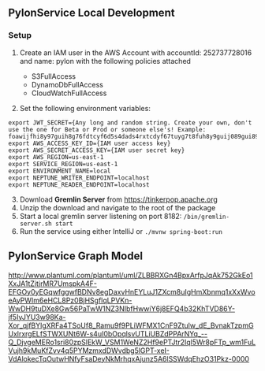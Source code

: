 ## PylonService Local Development

### Setup

1. Create an IAM user in the AWS Account with accountId: 252737728016 and name: pylon with the following policies attached
    * S3FullAccess
    * DynamoDbFullAccess
    * CloudWatchFullAccess

2. Set the following environment variables:
```
export JWT_SECRET={Any long and random string. Create your own, don't use the one for Beta or Prod or someone else's! Example: foawijfhi8y97guih8g76fdtcyf6d5s4dads4rxtcdyf67tuyg7t8fuh8y9guij089gui89g7yvbiuh78f6ctyvuf67d5xrs4dzerxtd54sa3ezrxs43asa2wzs34erszxtd56srxtcyuvf67vyubih8g97buhoij90h8inoj9h08g7biunoh89g7yv}
export AWS_ACCESS_KEY_ID={IAM user access key}
export AWS_SECRET_ACCESS_KEY={IAM user secret key}
export AWS_REGION=us-east-1
export SERVICE_REGION=us-east-1
export ENVIRONMENT_NAME=local
export NEPTUNE_WRITER_ENDPOINT=localhost
export NEPTUNE_READER_ENDPOINT=localhost
```

3. Download **Gremlin Server** from https://tinkerpop.apache.org
4. Unzip the download and navigate to the root of the package
5. Start a local gremlin server listening on port 8182: `/bin/gremlin-server.sh start`
6. Run the service using either IntelliJ or `./mvnw spring-boot:run`

## PylonService Graph Model
http://www.plantuml.com/plantuml/uml/ZLBBRXGn4BpxArfpJqAk752GkEo1XxJA1tZitjrMR7UmspkA4F-EFGOy0yEGqwfggwfBDNv8egDaxvHnEYLuJ1ZXcm8uIgHmXbnmq1xXxWvoeAyPWIm6eHCL8Pz0BjHSgflqLPVKn-WwDH9tuDXe8Gw56PaTwW1NZ3NIbfHwwiY6j8EFQ4b32KhTVD86Y-jf5IyJYU3w98Ka-Xor_qjfBYlgXRFa4TSoUf8_Ramu9f9PLiWFMX1CnF9Ztulw_dE_BvnakTzpmGUxlrxrgELfSTWXUNt6W-s4uI0bOpqlsvUTLiUBZdPPArNYq_--Q_DjvgeMERo1sri80zpSlEkW_VSM1WeNZ2Hf9ePTJtr2Iql5Wr8pFTp_wm1FuLVujh9kMuKfZvv4q5PYMzmxdDWvdbg5lGPT-xeI-VdAlokecTqOutwHNfyFsaDeyNkMrhqxAjunz5A6lSSWdqEhzO31Pkz-0000